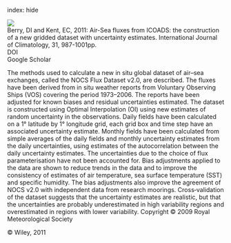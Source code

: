 index: hide

<div class="Citation">
    <div class="Citation-thumb CitationThumb-linked"  data-href="https://doi.org/10.1002/joc.2059">
      <img src="https://static.claimspace.cloud/climate-study-static/refs/thumbs/2/Berry_and_Kent_2011-thumb.png" />
    </div>

  <div class="Citation-body">
    <div class="Citation-text">Berry, DI and Kent, EC, 2011: Air-Sea fluxes from ICOADS: the construction of a new gridded dataset with uncertainty estimates. <span class="Article-journal">International Journal of Climatology, </span><span class="Article-volume">31, </span>987-1001pp.</div>
    <div class="Citation-links">
      <div class="CitationLink" data-href="https://doi.org/10.1002/joc.2059">
        <div class="CitationLink-icon CitationLink-Doi"></div>
        <div class="CitationLink-text">DOI</div>
      </div>
      <div class="CitationLink" data-href="https://scholar.google.com/scholar?q=10.1002/joc.2059">
        <div class="CitationLink-icon CitationLink-Scholar"></div>
        <div class="CitationLink-text">Google Scholar</div>
      </div>
    </div>
  </div>
</div>

The methods used to calculate a new in situ global dataset of air–sea exchanges, called the NOCS Flux Dataset v2.0, are described. The fluxes have been derived from in situ weather reports from Voluntary Observing Ships (VOS) covering the period 1973–2006. The reports have been adjusted for known biases and residual uncertainties estimated. The dataset is constructed using Optimal Interpolation (OI) using new estimates of random uncertainty in the observations. Daily fields have been calculated on a 1° latitude by 1° longitude grid, each grid box and time step have an associated uncertainty estimate. Monthly fields have been calculated from simple averages of the daily fields and monthly uncertainty estimates from the daily uncertainties, using estimates of the autocorrelation between the daily uncertainty estimates. The uncertainties due to the choice of flux parameterisation have not been accounted for. Bias adjustments applied to the data are shown to reduce trends in the data and to improve the consistency of estimates of air temperature, sea surface temperature (SST) and specific humidity. The bias adjustments also improve the agreement of NOCS v2.0 with independent data from research moorings. Cross‐validation of the dataset suggests that the uncertainty estimates are realistic, but that the uncertainties are probably underestimated in high variability regions and overestimated in regions with lower variability. Copyright © 2009 Royal Meteorological Society

<div class="Citation-copy">
&copy; Wiley, 2011
</div>